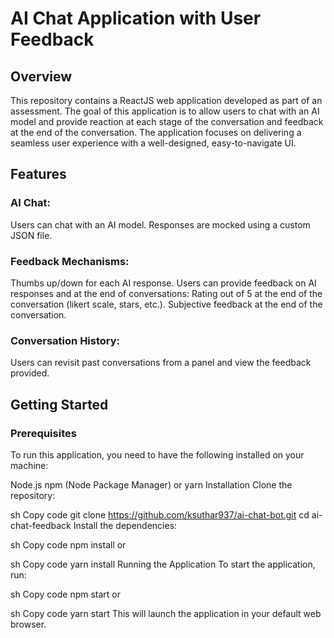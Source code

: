 # AI Chat Application with User Feedback

## Overview

This repository contains a ReactJS web application developed as part of an assessment.
The goal of this application is to allow users to chat with an AI model and provide reaction at each stage of the conversation and feedback at the end of the conversation.
The application focuses on delivering a seamless user experience with a well-designed, easy-to-navigate UI.

## Features

### AI Chat:

Users can chat with an AI model. Responses are mocked using a custom JSON file.

### Feedback Mechanisms:

Thumbs up/down for each AI response.
Users can provide feedback on AI responses and at the end of conversations:
Rating out of 5 at the end of the conversation (likert scale, stars, etc.).
Subjective feedback at the end of the conversation.

### Conversation History:

Users can revisit past conversations from a panel and view the feedback provided.

## Getting Started

### Prerequisites

To run this application, you need to have the following installed on your machine:

Node.js
npm (Node Package Manager) or yarn
Installation
Clone the repository:

sh
Copy code
git clone https://github.com/ksuthar937/ai-chat-bot.git
cd ai-chat-feedback
Install the dependencies:

sh
Copy code
npm install
or

sh
Copy code
yarn install
Running the Application
To start the application, run:

sh
Copy code
npm start
or

sh
Copy code
yarn start
This will launch the application in your default web browser.
